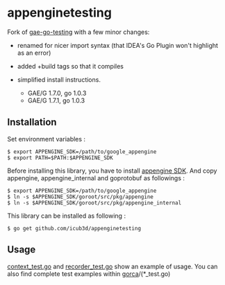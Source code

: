 appenginetesting
===============

Fork of [gae-go-testing](https://github.com/tenntenn/gae-go-testing) with a few minor changes:
- renamed for nicer import syntax (that IDEA's Go Plugin won't highlight as an error)
- added +build tags so that it compiles
- simplified install instructions. 

    * GAE/G 1.7.0, go 1.0.3
    * GAE/G 1.7.1, go 1.0.3

Installation
------------

Set environment variables :

    $ export APPENGINE_SDK=/path/to/google_appengine
    $ export PATH=$PATH:$APPENGINE_SDK

Before installing this library, you have to install
[appengine SDK](https://developers.google.com/appengine/downloads#Google_App_Engine_SDK_for_Go).
And copy appengine, appengine_internal and goprotobuf as followings :

    $ export APPENGINE_SDK=/path/to/google_appengine
    $ ln -s $APPENGINE_SDK/goroot/src/pkg/appengine
    $ ln -s $APPENGINE_SDK/goroot/src/pkg/appengine_internal


This library can be installed as following :

    $ go get github.com/icub3d/appenginetesting


Usage
-----

[context_test.go](https://github.com/icub3d/appenginetesting/blob/master/context_test.go)
and
[recorder_test.go](https://github.com/icub3d/appenginetesting/blob/master/recorder_test.go)
show an example of usage.  You can also find complete test examples
within [gorca](https://github.com/icub3d/gorca)/(*_test.go)
